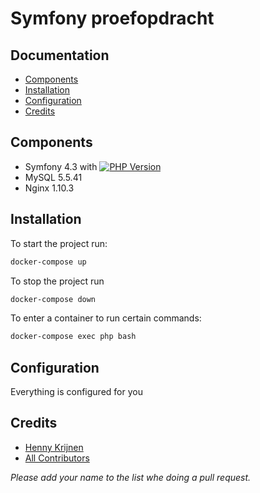 Symfony proefopdracht
==========================

Documentation
-------------
* [Components](#components)
* [Installation](#installation)
* [Configuration](#configuration)
* [Credits](#credits)

## Components

* Symfony 4.3 with [![PHP Version](https://img.shields.io/badge/php-%5E7.3-blue.svg)](https://www.php.net/manual/en/)
* MySQL 5.5.41
* Nginx 1.10.3


## Installation

To start the project run:
``` bash
docker-compose up
```

To stop the project run
``` bash
docker-compose down
```

To enter a container to run certain commands:
``` bash
docker-compose exec php bash
```

## Configuration

Everything is configured for you


## Credits

- [Henny Krijnen](https://code.notive.io/henny.krijnen)
- [All Contributors](https://code.notive.io//ewarehousing/packages/middleware-connector-php/graphs/master)

*Please add your name to the list whe doing a pull request.*
